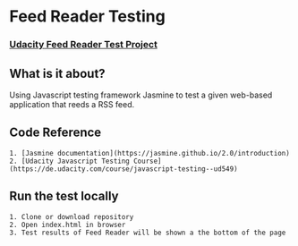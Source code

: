 # Feed Reader Testing 
### [Udacity Feed Reader Test Project](http://github.com/udacity/frontend-nanodegree-feedreader)

## What is it about?
Using Javascript testing framework Jasmine to test a given web-based application that reeds a RSS feed.

## Code Reference

    1. [Jasmine documentation](https://jasmine.github.io/2.0/introduction)
    2. [Udacity Javascript Testing Course](https://de.udacity.com/course/javascript-testing--ud549)


## Run the test locally

    1. Clone or download repository
    2. Open index.html in browser
    3. Test results of Feed Reader will be shown a the bottom of the page













